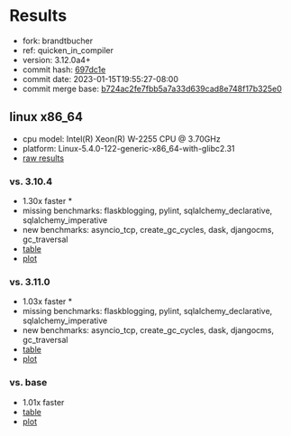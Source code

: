 # Results

- fork: brandtbucher
- ref: quicken_in_compiler
- version: 3.12.0a4+
- commit hash: [697dc1e](https://github.com/brandtbucher/cpython/commit/697dc1e)
- commit date: 2023-01-15T19:55:27-08:00
- commit merge base: [b724ac2fe7fbb5a7a33d639cad8e748f17b325e0](https://github.com/brandtbucher/cpython/commit/b724ac2fe7fbb5a7a33d639cad8e748f17b325e0)

## linux x86_64

- cpu model: Intel(R) Xeon(R) W-2255 CPU @ 3.70GHz
- platform: Linux-5.4.0-122-generic-x86_64-with-glibc2.31
- [raw results](bm-20230115-linux-x86_64-brandtbucher-quicken_in_compiler-3.12.0a4%2B-697dc1e.json)

### vs. 3.10.4

- 1.30x faster \*
- missing benchmarks: flaskblogging, pylint, sqlalchemy_declarative, sqlalchemy_imperative
- new benchmarks: asyncio_tcp, create_gc_cycles, dask, djangocms, gc_traversal
- [table](bm-20230115-linux-x86_64-brandtbucher-quicken_in_compiler-3.12.0a4%2B-697dc1e-vs-3.10.4.md)
- [plot](bm-20230115-linux-x86_64-brandtbucher-quicken_in_compiler-3.12.0a4%2B-697dc1e-vs-3.10.4.png)

### vs. 3.11.0

- 1.03x faster \*
- missing benchmarks: flaskblogging, pylint, sqlalchemy_declarative, sqlalchemy_imperative
- new benchmarks: asyncio_tcp, create_gc_cycles, dask, djangocms, gc_traversal
- [table](bm-20230115-linux-x86_64-brandtbucher-quicken_in_compiler-3.12.0a4%2B-697dc1e-vs-3.11.0.md)
- [plot](bm-20230115-linux-x86_64-brandtbucher-quicken_in_compiler-3.12.0a4%2B-697dc1e-vs-3.11.0.png)

### vs. base

- 1.01x faster
- [table](bm-20230115-linux-x86_64-brandtbucher-quicken_in_compiler-3.12.0a4%2B-697dc1e-vs-base.md)
- [plot](bm-20230115-linux-x86_64-brandtbucher-quicken_in_compiler-3.12.0a4%2B-697dc1e-vs-base.png)


